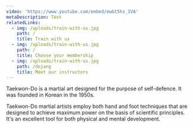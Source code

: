 ```yaml
---
video: 'https://www.youtube.com/embed/ewGt5hz_1VA'
metaDescription: Test
relatedLinks:
  - img: /uploads/train-with-us.jpg
    path: /
    title: Train with us
  - img: /uploads/train-with-us.jpg
    path: /
    title: Choose your membership
  - img: /uploads/train-with-us.jpg
    path: /dojang
    title: Meet our instructors
---
```

Taekwon-Do is a martial art designed for the purpose of self-defence. It was founded in Korean in the 1950s.

Taekwon-Do martial artists employ both hand and foot techniques that are designed to achieve maximum power on the basis of scientific principles. It's an excellent tool for both physical and mental development.
